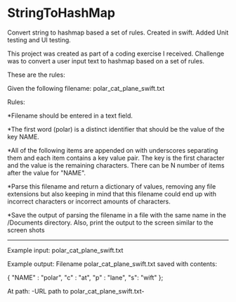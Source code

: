 # StringToHashMap
Convert string to hashmap based a set of rules. Created in swift. Added Unit testing and UI testing.

This project was created as part of a coding exercise I received. Challenge was to convert a user input text to hashmap based on a set of rules. 

These are the rules:

Given the following filename:  polar_cat_plane_swift.txt 

Rules: 

*Filename should be entered in a text field. 
	
*The first word (polar) is a distinct identifier that should be the value of the key NAME. 
	
*All of the following items are appended on with underscores separating them and each item contains a key value pair. The key is the first character and the value is the remaining characters. There can be N number of items after the value for "NAME". 
	
*Parse this filename and return a dictionary of values, removing any file extensions but also keeping in mind that this filename could end up with incorrect characters or incorrect amounts of characters. 
	
*Save the output of parsing the filename in a file with the same name in the /Documents directory.  Also, print the output to the screen similar to the screen shots 

*************************************************************

Example input: 
polar_cat_plane_swift.txt 

Example output: 
Filename polar_cat_plane_swift.txt saved with contents: 

{ 
"NAME" : "polar", 
"c" : "at", 
"p" : "lane", 
"s": "wift" 
}; 

At path: -URL path to polar_cat_plane_swift.txt-
